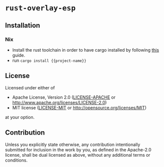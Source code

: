 # `rust-overlay-esp`

<!-- [![CI](https://github.com/opeik/rust-overlay-esp/workflows/CI/badge.svg)](https://github.com/{{gh-username}}/{{project-name}}/actions) -->

## Installation

### Nix

- Install the rust toolchain in order to have cargo installed by following
  [this](https://www.rust-lang.org/tools/install) guide.
- run `cargo install {{project-name}}`

## License

Licensed under either of

- Apache License, Version 2.0
  ([LICENSE-APACHE](LICENSE-APACHE) or http://www.apache.org/licenses/LICENSE-2.0)
- MIT license
  ([LICENSE-MIT](LICENSE-MIT) or http://opensource.org/licenses/MIT)

at your option.

## Contribution

Unless you explicitly state otherwise, any contribution intentionally submitted
for inclusion in the work by you, as defined in the Apache-2.0 license, shall be
dual licensed as above, without any additional terms or conditions.

